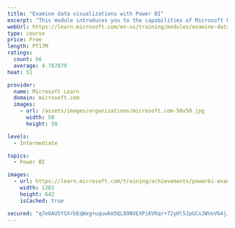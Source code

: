 ```yaml
---
title: "Examine data visualizations with Power BI"
excerpt: "This module introduces you to the capabilities of Microsoft Power BI, how Power BI can be connected to your IoT solution, and how Power BI can be used to develop and share insights."
webUrl: https://learn.microsoft.com/en-us/training/modules/examine-data-visualizations-power-bi/
type: course
price: Free
length: PT17M
ratings:
  count: 66
  average: 4.787879
heat: 51

provider:
  name: Microsoft Learn
  domain: microsoft.com
  images:
    - url: /assets/images/organizations/microsoft.com-50x50.jpg
      width: 50
      height: 50

levels:
  - Intermediate

topics:
  - Power BI

images:
  - url: https://learn.microsoft.com/training/achievements/powerbi-examine-data-visualization-social.png
    width: 1282
    height: 642
    isCached: true

secured: "q7e8AU5YSXrbEqWxg+uquwkm5QL89NVEXPi6VRqr+72yHl5JpGCnJWVeV64jJdDThwd/cZqfVlW2kqIXKT+8NC+i/aMDr+JMtsHN2P3bgqEMA9b1e1en8JZN/ymHg0MTFpPPJj9jmTv6G1hEyff1F0zDv+r7vsb719aWikatw8ZJu41TtiB5LHp+sK8PDhZZdg4CmTtqD2tZbJAdZVMLvJCksieFOtUb7O3HjFDvP0HedLEsKEL4ooAIeOSOWjZKSEbY+V3JwNNMxiKy4b9LxWpqfyAc9gVMJ248QRrxRhA2VYmyS+7/JvhC/xEqBAkpzb+mqmlsAbWMgF8Jun7EY9RjiZBnWE8B8X8/WhC1bibun0tAjQaDjBc7wiITPughX/FQzKohfYlJzubS7SWGGUnGY3nEE3Cjb0PURffuoXE=;K+u+pPRMWE10F2y7fN1Rpg=="
---
```


